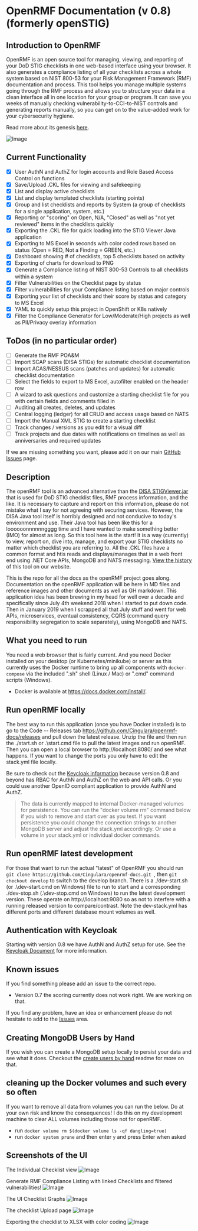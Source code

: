 # OpenRMF Documentation (v 0.8) (formerly openSTIG)

## Introduction to OpenRMF
OpenRMF is an open source tool for managing, viewing, and reporting of your DoD STIG checklists in one web-based interface using your browser. It also generates a compliance listing of all your checklists across a whole system based on NIST 800-53 for your Risk Management Framework (RMF) documentation and process. This tool helps you manage multiple systems going through the RMF process and allows you to structure your data in a clean interface all in one location for your group or program. It can save you weeks of manually checking vulnerability-to-CCI-to-NIST controls and generating reports manually, so you can get on to the value-added work for your cybersecurity hygiene.

Read more about its genesis <a href="https://www.cingulara.com/opensource.html" target="_blank">here</a>.

![Image](./img/UI-checklist-dashboard.png?raw=true)

## Current Functionality
- [x] User AuthN and AuthZ for login accounts and Role Based Access Control on functions
- [x] Save/Upload .CKL files for viewing and safekeeping
- [x] List and display active checklists
- [x] List and display templated checklists (starting points)
- [x] Group and list checklists and reports by System (a group of checklists for a single application, system, etc.)
- [x] Reporting or "scoring" on Open, N/A, "Closed" as well as "not yet reviewed" items in the checklists quickly
- [x] Exporting the .CKL file for quick loading into the STIG Viewer Java application
- [x] Exporting to MS Excel in seconds with color coded rows based on status (Open = RED, Not a Finding = GREEN, etc.)
- [x] Dashboard showing # of checklists, top 5 checklists based on activity
- [x] Exporting of charts for download to PNG
- [x] Generate a Compliance listing of NIST 800-53 Controls to all checklists within a system 
- [x] Filter Vulnerabilities on the Checklist page by status 
- [x] Filter vulnerabilities for your Compliance listing based on major controls
- [x] Exporting your list of checklists and their score by status and category to MS Excel 
- [x] YAML to quickly setup this project in OpenShift or K8s natively
- [x] Filter the Compliance Generator for Low/Moderate/High projects as well as PII/Privacy overlay information

## ToDos (in no particular order)
- [ ] Generate the RMF POA&M
- [ ] Import SCAP scans (DISA STIGs) for automatic checklist documentation
- [ ] Import ACAS/NESSUS scans (patches and updates) for automatic checklist documentation
- [ ] Select the fields to export to MS Excel, autofilter enabled on the header row
- [ ] A wizard to ask questions and customize a starting checklist file for you with certain fields and comments filled in
- [ ] Auditing all creates, deletes, and updates
- [ ] Central logging (ledger) for all CRUD and access usage based on NATS
- [ ] Import the Manual XML STIG to create a starting checklist
- [ ] Track changes / versions as you edit for a visual diff
- [ ] Track projects and due dates with notifications on timelines as well as anniversaries and required updates

If we are missing something you want, please add it on our main <a href="https://github.com/Cingulara/openrmf-web/issues" target="_blank">GitHub Issues</a> page.

## Description

The openRMF tool is an advanced alternative than the [DISA STIGViewer.jar](https://iase.disa.mil/stigs/Pages/stig-viewing-guidance.aspx) that is used for DoD STIG checklist files, RMF process information, and the like. It is necessary to capture and report on this information, please do not mistake what I say for not agreeing with securing services. However, the DISA Java tool itself is horribly designed and not conducive to today's environment and use. Their Java tool has been like this for a loooooonnnnnngggg time and I have wanted to make something better (IMO) for almost as long. So this tool here is the start! It is a way (currently) to view, report on, dive into, manage, and export your STIG checklists no matter which checklist you are referring to. All the .CKL files have a common format and htis reads and displays/manages that in a web front end using .NET Core APIs, MongoDB and NATS messaging. [View the history](https://www.cingulara.com/opensource.html) of this tool on our website. 

This is the repo for all the docs as the openRMF project goes along.  Documentation on the openRMF application will be here in MD files and reference images and other documents as well as GH markdown. This application idea has been brewing in my head for well over a decade and specifically since July 4th weekend 2018 when I started to put down code. Then in January 2019 when I scrapped all that July stuff and went for web APIs, microservices, eventual consistency, CQRS (command query responsibility segregation to scale separately), using MongoDB and NATS.

## What you need to run
You need a web browser that is fairly current. And you need Docker installed on your desktop (or Kubernetes/minikube) or server as this currently uses the Docker runtime to bring up all components with ` docker-compose ` via the included ".sh" shell (Linux / Mac) or ".cmd" command scripts (Windows).

* Docker is available at <a href="https://docs.docker.com/install/" target="_blank">https://docs.docker.com/install/</a>.

## Run openRMF locally
The best way to run this application (once you have Docker installed) is to go to the Code -- Releases tab https://github.com/Cingulara/openrmf-docs/releases and pull down the latest release. Unzip the file and then run the ./start.sh or .\start.cmd file to pull the latest images and run openRMF. Then you can open a local browser to http://localhost:8080/ and see what happens. If you want to change the ports you only have to edit the stack.yml file locally. 

Be sure to check out the [Keycloak information](#authentication-with-keycloak) because version 0.8 and beyond has RBAC for AuthN and AuthZ on the web and API calls. Or you could use another OpenID compliant application to provide AuthN and AuthZ.

> The data is currently mapped to internal Docker-managed volumes for persistence. You can run the "docker volume rm" command below if you wish to remove and start over as you test.  If you want persistence you could change the connection strings to another MongoDB server and adjust the stack.yml accordingly. Or use a volume in your stack.yml or individual docker commands. 

## Run openRMF latest development
For those that want to run the actual "latest" of OpenRMF you should run `git clone https://github.com/Cingulara/openrmf-docs.git `, then `git checkout develop` to switch to the develop branch. There is a ./dev-start.sh (or .\dev-start.cmd on Windows) file to run to start and a corresponding ./dev-stop.sh (.\dev-stop.cmd on Windows) to run the latest development version. These operate on http://localhost:9080 so as not to interfere with a running released version to compare/contrast. Note the dev-stack.yml has different ports and different database mount volumes as well. 

## Authentication with Keycloak

Starting with version 0.8 we have AuthN and AuthZ setup for use. See the [Keycloak Document](keycloak.md) for more information.

## Known issues
If you find something please add an issue to the correct repo. 

- Version 0.7 the scoring currently does not work right. We are working on that.

If you find any problem, have an idea or enhancement please do not hesitate to add to the [Issues](https://github.com/Cingulara/openrmf-docs/issues) area.

## Creating MongoDB Users by Hand
If you wish you can create a MongoDB setup locally to persist your data and see what it does. Checkout the [create users by hand](create-users-by-hand.md) readme for more on that. 

## cleaning up the Docker volumes and such every so often
If you want to remove all data from volumes you can run the below. Do at your own risk and know the consequences! I do this on my development machine to clear ALL volumes including those not for openRMF. 

* run `docker volume rm $(docker volume ls -qf dangling=true)` 
* run `docker system prune` and then enter `y` and press Enter when asked

## Screenshots of the UI

The Individual Checklist view
![Image](./img/UI-checklist-scoring-vulns.png?raw=true)

Generate RMF Compliance Listing with linked Checklists and filtered vulnerabilities!
![Image](./img/UI-system-compliance-generator.png?raw=true)

The UI Checklist Graphs
![Image](./img/UI-checklist-graphs.png?raw=true)

The checklist Upload page
![Image](./img/UI-checklist-upload.png?raw=true)

Exporting the checklist to XLSX with color coding
![Image](./img/checklist-export-xlsx.png?raw=true)
